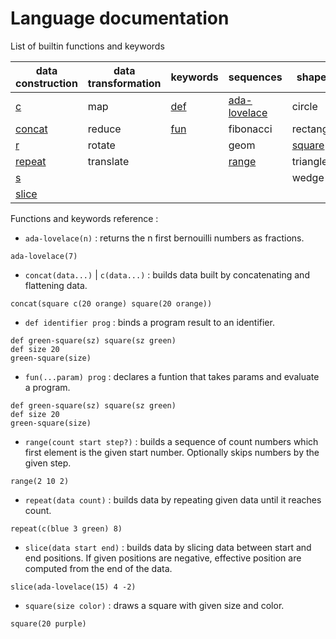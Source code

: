 # Language documentation

List of builtin functions and keywords

| data construction | data transformation | keywords    | sequences            | shapes                  |
|-------------------|---------------------|-------------|----------------------|-------------------------|
| [c](#concat)      | map                 | [def](#def) | [ada-lovelace](#ada) | circle                  |
| [concat](#concat) | reduce              | [fun](#fun) | fibonacci            | rectangle               |
| [r](#repeat)      | rotate              |             | geom                 | [square](#square)       |
| [repeat](#repeat) | translate           |             | [range](#range)      | triangle                |
| [s](#slice)       |                     |             |                      | wedge                   |
| [slice](#slice)   |                     |             |                      |                         |


Functions and keywords reference :

 - <a name="ada"></a> `ada-lovelace(n)` : returns the n first bernouilli numbers as fractions.
```hey
ada-lovelace(7)
```

 - <a name="concat"></a> `concat(data...)` | `c(data...)` : builds data built by concatenating and flattening data.
```hey
concat(square c(20 orange) square(20 orange))
```

 - <a name="def"></a> `def identifier prog` : binds a program result to an identifier.
```hey
def green-square(sz) square(sz green)
def size 20
green-square(size)
```

 - <a name="fun"></a> `fun(...param) prog` : declares a funtion that takes params and evaluate a program.
```hey
def green-square(sz) square(sz green)
def size 20
green-square(size)
```

 - <a name="range"></a> `range(count start step?)` : builds a sequence of count numbers which first element is the given start number.
   Optionally skips numbers by the given step.
```hey
range(2 10 2)
```

 - <a name="repeat"></a> `repeat(data count)` : builds data by repeating given data until it reaches count.
```hey
repeat(c(blue 3 green) 8)
```

 - <a name="slice"></a> `slice(data start end)` : builds data by slicing data between start and end positions.
   If given positions are negative, effective position are computed from the end of the data.
```hey
slice(ada-lovelace(15) 4 -2)
```

 - <a name="square"></a> `square(size color)` : draws a square with given size and color.
 ```hey
 square(20 purple)
 ```
